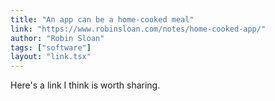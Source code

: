 ```yaml
---
title: "An app can be a home-cooked meal"
link: "https://www.robinsloan.com/notes/home-cooked-app/"
author: "Robin Sloan"
tags: ["software"]
layout: "link.tsx"
---
```


Here's a link I think is worth sharing.
